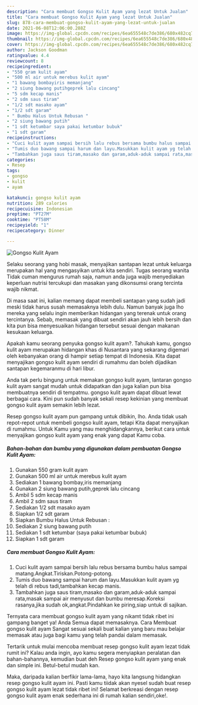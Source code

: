 ```yaml
---
description: "Cara membuat Gongso Kulit Ayam yang lezat Untuk Jualan"
title: "Cara membuat Gongso Kulit Ayam yang lezat Untuk Jualan"
slug: 878-cara-membuat-gongso-kulit-ayam-yang-lezat-untuk-jualan
date: 2021-06-08T12:06:00.288Z
image: https://img-global.cpcdn.com/recipes/6ea655548c7de386/680x482cq70/gongso-kulit-ayam-foto-resep-utama.jpg
thumbnail: https://img-global.cpcdn.com/recipes/6ea655548c7de386/680x482cq70/gongso-kulit-ayam-foto-resep-utama.jpg
cover: https://img-global.cpcdn.com/recipes/6ea655548c7de386/680x482cq70/gongso-kulit-ayam-foto-resep-utama.jpg
author: Jackson Goodman
ratingvalue: 4.4
reviewcount: 8
recipeingredient:
- "550 gram kulit ayam"
- "500 ml air untuk merebus kulit ayam"
- "1 bawang bombayiris memanjang"
- "2 siung bawang putihgeprek lalu cincang"
- "5 sdm kecap manis"
- "2 sdm saus tiram"
- "1/2 sdt masako ayam"
- "1/2 sdt garam"
- " Bumbu Halus Untuk Rebusan "
- "2 siung bawang putih"
- "1 sdt ketumbar saya pakai ketumbar bubuk"
- "1 sdt garam"
recipeinstructions:
- "Cuci kulit ayam sampai bersih lalu rebus bersama bumbu halus sampai matang.Angkat.Tiriskan.Potong-potong."
- "Tumis duo bawang sampai harum dan layu.Masukkan kulit ayam yg telah di rebus tadi,tambahkan kecap manis."
- "Tambahkan juga saus tiram,masako dan garam,aduk-aduk sampai rata,masak sampai air menyusut dan bumbu meresap.Koreksi rasanya,jika sudah ok,angkat.Pindahkan ke piring,siap untuk di sajikan."
categories:
- Resep
tags:
- gongso
- kulit
- ayam

katakunci: gongso kulit ayam 
nutrition: 289 calories
recipecuisine: Indonesian
preptime: "PT27M"
cooktime: "PT58M"
recipeyield: "1"
recipecategory: Dinner

---
```



![Gongso Kulit Ayam](https://img-global.cpcdn.com/recipes/6ea655548c7de386/680x482cq70/gongso-kulit-ayam-foto-resep-utama.jpg)

Selaku seorang yang hobi masak, menyajikan santapan lezat untuk keluarga merupakan hal yang mengasyikan untuk kita sendiri. Tugas seorang  wanita Tidak cuman mengurus rumah saja, namun anda juga wajib menyediakan keperluan nutrisi tercukupi dan masakan yang dikonsumsi orang tercinta wajib nikmat.

Di masa  saat ini, kalian memang dapat membeli santapan yang sudah jadi meski tidak harus susah memasaknya lebih dulu. Namun banyak juga lho mereka yang selalu ingin memberikan hidangan yang terenak untuk orang tercintanya. Sebab, memasak yang dibuat sendiri akan jauh lebih bersih dan kita pun bisa menyesuaikan hidangan tersebut sesuai dengan makanan kesukaan keluarga. 



Apakah kamu seorang penyuka gongso kulit ayam?. Tahukah kamu, gongso kulit ayam merupakan hidangan khas di Nusantara yang sekarang digemari oleh kebanyakan orang di hampir setiap tempat di Indonesia. Kita dapat menyajikan gongso kulit ayam sendiri di rumahmu dan boleh dijadikan santapan kegemaranmu di hari libur.

Anda tak perlu bingung untuk memakan gongso kulit ayam, lantaran gongso kulit ayam sangat mudah untuk didapatkan dan juga kalian pun bisa membuatnya sendiri di tempatmu. gongso kulit ayam dapat dibuat lewat berbagai cara. Kini pun sudah banyak sekali resep kekinian yang membuat gongso kulit ayam semakin lebih lezat.

Resep gongso kulit ayam pun gampang untuk dibikin, lho. Anda tidak usah repot-repot untuk membeli gongso kulit ayam, tetapi Kita dapat menyajikan di rumahmu. Untuk Kamu yang mau menghidangkannya, berikut cara untuk menyajikan gongso kulit ayam yang enak yang dapat Kamu coba.

<!--inarticleads1-->

##### Bahan-bahan dan bumbu yang digunakan dalam pembuatan Gongso Kulit Ayam:

1. Gunakan 550 gram kulit ayam
1. Gunakan 500 ml air untuk merebus kulit ayam
1. Sediakan 1 bawang bombay,iris memanjang
1. Gunakan 2 siung bawang putih,geprek lalu cincang
1. Ambil 5 sdm kecap manis
1. Ambil 2 sdm saus tiram
1. Sediakan 1/2 sdt masako ayam
1. Siapkan 1/2 sdt garam
1. Siapkan  Bumbu Halus Untuk Rebusan :
1. Sediakan 2 siung bawang putih
1. Sediakan 1 sdt ketumbar (saya pakai ketumbar bubuk)
1. Siapkan 1 sdt garam




<!--inarticleads2-->

##### Cara membuat Gongso Kulit Ayam:

1. Cuci kulit ayam sampai bersih lalu rebus bersama bumbu halus sampai matang.Angkat.Tiriskan.Potong-potong.
1. Tumis duo bawang sampai harum dan layu.Masukkan kulit ayam yg telah di rebus tadi,tambahkan kecap manis.
1. Tambahkan juga saus tiram,masako dan garam,aduk-aduk sampai rata,masak sampai air menyusut dan bumbu meresap.Koreksi rasanya,jika sudah ok,angkat.Pindahkan ke piring,siap untuk di sajikan.




Ternyata cara membuat gongso kulit ayam yang nikamt tidak ribet ini gampang banget ya! Anda Semua dapat memasaknya. Cara Membuat gongso kulit ayam Sangat sesuai sekali buat kalian yang baru mau belajar memasak atau juga bagi kamu yang telah pandai dalam memasak.

Tertarik untuk mulai mencoba membuat resep gongso kulit ayam lezat tidak rumit ini? Kalau anda ingin, ayo kamu segera menyiapkan peralatan dan bahan-bahannya, kemudian buat deh Resep gongso kulit ayam yang enak dan simple ini. Betul-betul mudah kan. 

Maka, daripada kalian berfikir lama-lama, hayo kita langsung hidangkan resep gongso kulit ayam ini. Pasti kamu tiidak akan nyesel sudah buat resep gongso kulit ayam lezat tidak ribet ini! Selamat berkreasi dengan resep gongso kulit ayam enak sederhana ini di rumah kalian sendiri,oke!.


